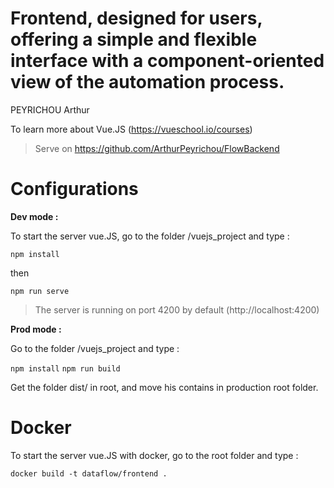Frontend, designed for users, offering a simple and flexible interface with a component-oriented view of the automation process.
=============================================================

PEYRICHOU Arthur

To learn more about Vue.JS (https://vueschool.io/courses)

> Serve on https://github.com/ArthurPeyrichou/FlowBackend

Configurations
=============

**Dev mode :**

To start the server vue.JS, go to the folder /vuejs_project and type :

`npm install`

then

`npm run serve`

> The server is running on port 4200 by default (http://localhost:4200)

**Prod mode :**

Go to the folder /vuejs_project and type :

`npm install`
`npm run build`

Get the folder dist/ in root, and move his contains in production root folder.


Docker
=============

To start the server vue.JS with docker, go to the root folder and type :

`docker build -t dataflow/frontend .`

